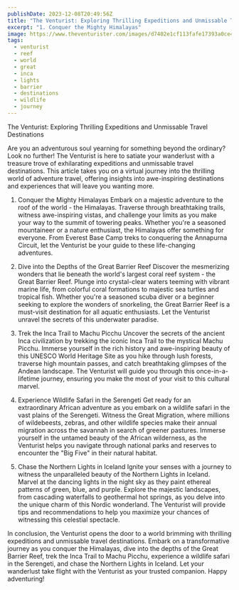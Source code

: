```yaml
---
publishDate: 2023-12-08T20:49:56Z
title: "The Venturist: Exploring Thrilling Expeditions and Unmissable Travel Destinations"
excerpt: "1. Conquer the Mighty Himalayas"
image: https://www.theventurister.com/images/d7402e1cf113fafe17393a0ce46e10b9.png
tags:
  - venturist
  - reef
  - world
  - great
  - inca
  - lights
  - barrier
  - destinations
  - wildlife
  - journey
---
```


The Venturist: Exploring Thrilling Expeditions and Unmissable Travel Destinations

Are you an adventurous soul yearning for something beyond the ordinary? Look no further! The Venturist is here to satiate your wanderlust with a treasure trove of exhilarating expeditions and unmissable travel destinations. This article takes you on a virtual journey into the thrilling world of adventure travel, offering insights into awe-inspiring destinations and experiences that will leave you wanting more.

1. Conquer the Mighty Himalayas
Embark on a majestic adventure to the roof of the world - the Himalayas. Traverse through breathtaking trails, witness awe-inspiring vistas, and challenge your limits as you make your way to the summit of towering peaks. Whether you're a seasoned mountaineer or a nature enthusiast, the Himalayas offer something for everyone. From Everest Base Camp treks to conquering the Annapurna Circuit, let the Venturist be your guide to these life-changing adventures.

2. Dive into the Depths of the Great Barrier Reef
Discover the mesmerizing wonders that lie beneath the world's largest coral reef system - the Great Barrier Reef. Plunge into crystal-clear waters teeming with vibrant marine life, from colorful coral formations to majestic sea turtles and tropical fish. Whether you're a seasoned scuba diver or a beginner seeking to explore the wonders of snorkeling, the Great Barrier Reef is a must-visit destination for all aquatic enthusiasts. Let the Venturist unravel the secrets of this underwater paradise.

3. Trek the Inca Trail to Machu Picchu
Uncover the secrets of the ancient Inca civilization by trekking the iconic Inca Trail to the mystical Machu Picchu. Immerse yourself in the rich history and awe-inspiring beauty of this UNESCO World Heritage Site as you hike through lush forests, traverse high mountain passes, and catch breathtaking glimpses of the Andean landscape. The Venturist will guide you through this once-in-a-lifetime journey, ensuring you make the most of your visit to this cultural marvel.

4. Experience Wildlife Safari in the Serengeti
Get ready for an extraordinary African adventure as you embark on a wildlife safari in the vast plains of the Serengeti. Witness the Great Migration, where millions of wildebeests, zebras, and other wildlife species make their annual migration across the savannah in search of greener pastures. Immerse yourself in the untamed beauty of the African wilderness, as the Venturist helps you navigate through national parks and reserves to encounter the "Big Five" in their natural habitat.

5. Chase the Northern Lights in Iceland
Ignite your senses with a journey to witness the unparalleled beauty of the Northern Lights in Iceland. Marvel at the dancing lights in the night sky as they paint ethereal patterns of green, blue, and purple. Explore the majestic landscapes, from cascading waterfalls to geothermal hot springs, as you delve into the unique charm of this Nordic wonderland. The Venturist will provide tips and recommendations to help you maximize your chances of witnessing this celestial spectacle.

In conclusion, the Venturist opens the door to a world brimming with thrilling expeditions and unmissable travel destinations. Embark on a transformative journey as you conquer the Himalayas, dive into the depths of the Great Barrier Reef, trek the Inca Trail to Machu Picchu, experience a wildlife safari in the Serengeti, and chase the Northern Lights in Iceland. Let your wanderlust take flight with the Venturist as your trusted companion. Happy adventuring!
